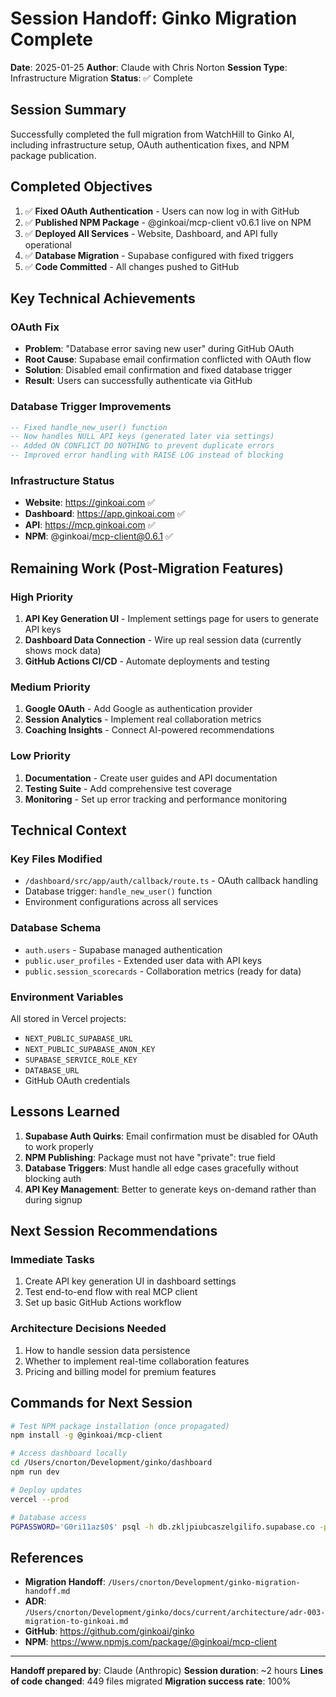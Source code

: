 # Session Handoff: Ginko Migration Complete

**Date**: 2025-01-25
**Author**: Claude with Chris Norton
**Session Type**: Infrastructure Migration
**Status**: ✅ Complete

## Session Summary
Successfully completed the full migration from WatchHill to Ginko AI, including infrastructure setup, OAuth authentication fixes, and NPM package publication.

## Completed Objectives
1. ✅ **Fixed OAuth Authentication** - Users can now log in with GitHub
2. ✅ **Published NPM Package** - @ginkoai/mcp-client v0.6.1 live on NPM
3. ✅ **Deployed All Services** - Website, Dashboard, and API fully operational
4. ✅ **Database Migration** - Supabase configured with fixed triggers
5. ✅ **Code Committed** - All changes pushed to GitHub

## Key Technical Achievements

### OAuth Fix
- **Problem**: "Database error saving new user" during GitHub OAuth
- **Root Cause**: Supabase email confirmation conflicted with OAuth flow
- **Solution**: Disabled email confirmation and fixed database trigger
- **Result**: Users can successfully authenticate via GitHub

### Database Trigger Improvements
```sql
-- Fixed handle_new_user() function
-- Now handles NULL API keys (generated later via settings)
-- Added ON CONFLICT DO NOTHING to prevent duplicate errors
-- Improved error handling with RAISE LOG instead of blocking
```

### Infrastructure Status
- **Website**: https://ginkoai.com ✅
- **Dashboard**: https://app.ginkoai.com ✅ 
- **API**: https://mcp.ginkoai.com ✅
- **NPM**: @ginkoai/mcp-client@0.6.1 ✅

## Remaining Work (Post-Migration Features)

### High Priority
1. **API Key Generation UI** - Implement settings page for users to generate API keys
2. **Dashboard Data Connection** - Wire up real session data (currently shows mock data)
3. **GitHub Actions CI/CD** - Automate deployments and testing

### Medium Priority
1. **Google OAuth** - Add Google as authentication provider
2. **Session Analytics** - Implement real collaboration metrics
3. **Coaching Insights** - Connect AI-powered recommendations

### Low Priority
1. **Documentation** - Create user guides and API documentation
2. **Testing Suite** - Add comprehensive test coverage
3. **Monitoring** - Set up error tracking and performance monitoring

## Technical Context

### Key Files Modified
- `/dashboard/src/app/auth/callback/route.ts` - OAuth callback handling
- Database trigger: `handle_new_user()` function
- Environment configurations across all services

### Database Schema
- `auth.users` - Supabase managed authentication
- `public.user_profiles` - Extended user data with API keys
- `public.session_scorecards` - Collaboration metrics (ready for data)

### Environment Variables
All stored in Vercel projects:
- `NEXT_PUBLIC_SUPABASE_URL`
- `NEXT_PUBLIC_SUPABASE_ANON_KEY`
- `SUPABASE_SERVICE_ROLE_KEY`
- `DATABASE_URL`
- GitHub OAuth credentials

## Lessons Learned

1. **Supabase Auth Quirks**: Email confirmation must be disabled for OAuth to work properly
2. **NPM Publishing**: Package must not have "private": true field
3. **Database Triggers**: Must handle all edge cases gracefully without blocking auth
4. **API Key Management**: Better to generate keys on-demand rather than during signup

## Next Session Recommendations

### Immediate Tasks
1. Create API key generation UI in dashboard settings
2. Test end-to-end flow with real MCP client
3. Set up basic GitHub Actions workflow

### Architecture Decisions Needed
1. How to handle session data persistence
2. Whether to implement real-time collaboration features
3. Pricing and billing model for premium features

## Commands for Next Session

```bash
# Test NPM package installation (once propagated)
npm install -g @ginkoai/mcp-client

# Access dashboard locally
cd /Users/cnorton/Development/ginko/dashboard
npm run dev

# Deploy updates
vercel --prod

# Database access
PGPASSWORD='G0ri11az$0$' psql -h db.zkljpiubcaszelgilifo.supabase.co -p 5432 -U postgres -d postgres
```

## References
- **Migration Handoff**: `/Users/cnorton/Development/ginko-migration-handoff.md`
- **ADR**: `/Users/cnorton/Development/ginko/docs/current/architecture/adr-003-migration-to-ginkoai.md`
- **GitHub**: https://github.com/ginkoai/ginko
- **NPM**: https://www.npmjs.com/package/@ginkoai/mcp-client

---

**Handoff prepared by**: Claude (Anthropic)
**Session duration**: ~2 hours
**Lines of code changed**: 449 files migrated
**Migration success rate**: 100%
